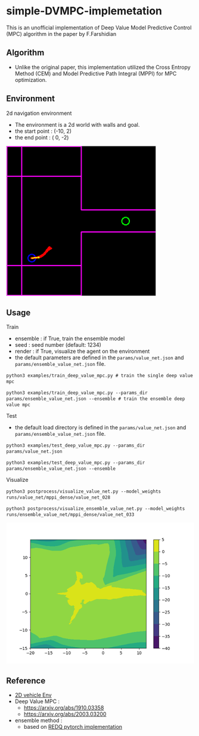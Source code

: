 # simple-DVMPC-implemetation

This is an unofficial implementation of Deep Value Model Predictive Control (MPC) algorithm in the paper by F.Farshidian

## Algorithm
- Unlike the original paper, this implementation utilized the Cross Entropy Method (CEM) and Model Predictive Path Integral (MPPI) for MPC optimization.

## Environment
2d navigation environment
- The environment is a 2d world with walls and goal.
- the start point : (-10, 2)
- the end point : ( 0, -2)

![](img/screenshot.png)


## Usage
Train
- ensemble : if True, train the ensemble model
- seed : seed number (default: 1234)
- render : if True, visualize the agent on the environment
- the default parameters are defined in the `params/value_net.json` and `params/ensemble_value_net.json` file.
   
```
python3 examples/train_deep_value_mpc.py # train the single deep value mpc
```

```
python3 examples/train_deep_value_mpc.py --params_dir params/ensemble_value_net.json --ensemble # train the ensemble deep value mpc
```

Test
- the default load directory is defined in the `params/value_net.json` and `params/ensemble_value_net.json` file.

```
python3 examples/test_deep_value_mpc.py --params_dir params/value_net.json
```

```
python3 examples/test_deep_value_mpc.py --params_dir params/ensemble_value_net.json --ensemble
```

Visualize
```
python3 postprocess/visualize_value_net.py --model_weights runs/value_net/mppi_dense/value_net_028
```
```
python3 postprocess/visualize_ensemble_value_net.py --model_weights runs/ensemble_value_net/mppi_dense/value_net_033
```

![](img/value_net_033_mean.png)


## Reference
- [2D vehicle Env](https://github.com/MorvanZhou/Reinforcement-learning-with-tensorflow)
- Deep Value MPC : 
  - <https://arxiv.org/abs/1910.03358>
  - <https://arxiv.org/abs/2003.03200>
- ensemble method : 
  - based on [REDQ pytorch implementation](https://github.com/BY571/Randomized-Ensembled-Double-Q-learning-REDQ-)
